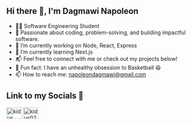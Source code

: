 ## Hi there 👋, I'm Dagmawi Napoleon

- 👨‍💻 Software Engineering Student
- 🔧 Passionate about coding, problem-solving, and building impactful software.
- 🔭 I’m currently working on Node, React, Express
- 🌱 I’m currently learning Next.js
- 📬 Feel free to connect with me or check out my projects below!
- 🏀 Fun fact: I have an unhealthy obsession to Basketball 😆
- 📫 How to reach me: napoleondagmawi@gmail.com

## Link to my Socials 🤝
<a href="https://instagram.com/Dagi_n34" target="blank"><img align="center" src="https://raw.githubusercontent.com/rahuldkjain/github-profile-readme-generator/master/src/images/icons/Social/instagram.svg" alt="kidus._.m" height="30" width="40" /></a>
<a href="https://www.linkedin.com/in/dagin34" target="blank"><img align="center" src="https://raw.githubusercontent.com/rahuldkjain/github-profile-readme-generator/master/src/images/icons/Social/linked-in-alt.svg" alt="kidus0237" height="30" width="40" /></a>
</p>
<!--
**Dagin34/Dagin34** is a ✨ _special_ ✨ repository because its `README.md` (this file) appears on your GitHub profile.

Here are some ideas to get you started:

- 👨‍💻 Dagmawi | Software Engineering Student
- 🔭 I’m currently working on ...
- 🌱 I’m currently learning ...
- 👯 I’m looking to collaborate on ...
- 🤔 I’m looking for help with ...
- 💬 Ask me about ...
- 📫 How to reach me: ...
- 😄 Pronouns: ...
- ⚡ Fun fact: ...
-->
